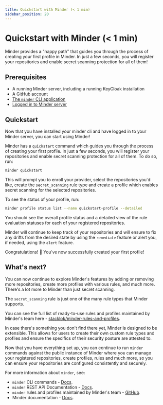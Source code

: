 ```yaml
---
title: Quickstart with Minder (< 1 min)
sidebar_position: 20
---
```


# Quickstart with Minder (< 1 min)

Minder provides a "happy path" that guides you through the process of creating your first profile in Minder. In just a few seconds, you will register your repositories and enable secret scanning protection for all of them!

## Prerequisites

* A running Minder server, including a running KeyCloak installation
* A GitHub account
* [The `minder` CLI application](./install_cli.md)
* [Logged in to Minder server](./login.md)

## Quickstart

Now that you have installed your minder cli and have logged in to your Minder server, you can start using Minder!

Minder has a `quickstart` command which guides you through the process of creating your first profile.
In just a few seconds, you will register your repositories and enable secret scanning protection for all of them.
To do so, run:

```bash
minder quickstart
```

This will prompt you to enroll your provider, select the repositories you'd like, create the `secret_scanning`
rule type and create a profile which enables secret scanning for the selected repositories.

To see the status of your profile, run:

```bash
minder profile status list --name quickstart-profile --detailed
```

You should see the overall profile status and a detailed view of the rule evaluation statuses for each of your registered repositories.

Minder will continue to keep track of your repositories and will ensure to fix any drifts from the desired state by
using the `remediate` feature or alert you, if needed, using the `alert` feature.

Congratulations! 🎉 You've now successfully created your first profile!

## What's next?

You can now continue to explore Minder's features by adding or removing more repositories, create more profiles with
various rules, and much more. There's a lot more to Minder than just secret scanning.

The `secret_scanning` rule is just one of the many rule types that Minder supports.

You can see the full list of ready-to-use rules and profiles
maintained by Minder's team here - [stacklok/minder-rules-and-profiles](https://github.com/stacklok/minder-rules-and-profiles).

In case there's something you don't find there yet, Minder is designed to be extensible.
This allows for users to create their own custom rule types and profiles and ensure the specifics of their security
posture are attested to.

Now that you have everything set up, you can continue to run `minder` commands against the public instance of Minder
where you can manage your registered repositories, create profiles, rules and much more, so you can ensure your repositories are
configured consistently and securely.

For more information about `minder`, see:
* `minder` CLI commands - [Docs](https://minder-docs.stacklok.dev/ref/cli/minder).
* `minder` REST API Documentation - [Docs](https://minder-docs.stacklok.dev/ref/api).
* `minder` rules and profiles maintained by Minder's team - [GitHub](https://github.com/stacklok/minder-rules-and-profiles).
* Minder documentation - [Docs](https://minder-docs.stacklok.dev).
